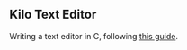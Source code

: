 ## Kilo Text Editor ##

Writing a text editor in C, following [this guide](http://viewsourcecode.org/snaptoken/kilo/).

